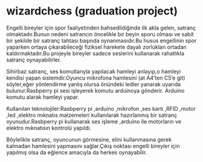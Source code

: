 # wizardchess (graduation project)

Engelli bireyler için spor faaliyetinden bahsedildiğinde ilk akla gelen, satranç olmaktadır.Bunun nedeni satrancın öncelikle bir beyin 
sporu olması ve sabit bir şekilde bir satranç tahtası başında oynanmasıdır.Bu husus engellinin spor yaparken ortaya çıkarabileceği 
fiziksel harekete dayalı zorlukları ortadan kaldırmaktadır.Bu projeyle bireyler sadece seslerini kullanarak rahatlıkla satranç 
oynayabilirler. 

Sihirbaz satranç, ses komutlarıyla yapılacak hamleyi anlayıp,o hamleyi kendisi yapan sistemdir.Oyuncu mikrofona 
hamlesini (at A4’ten C5’e git) söyler,eğer yönlendirme yanlış olursa önündeki ledler yanarak uyarıda bulunur.Rasbperry pi sesi 
işleyerek komutu arduinoya gönderir. Arduino komutu alarak hamleyi yapar.

Kullanılan teknolojiler:Rasbperry pi ,arduino ,mikrofon ,ses kartı ,RFID ,motor ,led ,elektro mıknatıs malzemeleri kullanılarak hazırlanmış
bir satranç oyunudur.Rasbperry pi kullanarak ses işleme ,arduino ile motorların ve elektro mıknatısın kontrolü yapıldı. 

Böylelikle satranç, oyuncunun görmesine, elini kullanmasına gerek kalmadan hamlesini yapmasını sağlar.Çıkış noktası engelli bireyler 
için yapılmış olsa da eğlence amacıyla da herkes oynayabilir.

